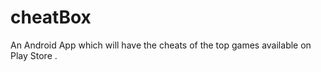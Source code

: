 cheatBox
========

An Android App which will have the cheats of the top games available on Play Store .

